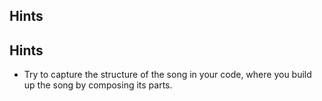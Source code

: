 ## Hints
## Hints
- Try to capture the structure of the song in your code, where you build up the song by composing its parts.
